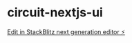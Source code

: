 # circuit-nextjs-ui

[Edit in StackBlitz next generation editor ⚡️](https://stackblitz.com/~/github.com/Anirudh279/circuit-nextjs-ui)